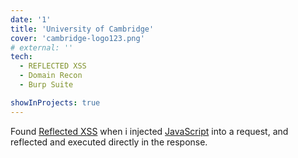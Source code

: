 ```yaml
---
date: '1'
title: 'University of Cambridge'
cover: 'cambridge-logo123.png'
# external: ''
tech:
  - REFLECTED XSS
  - Domain Recon
  - Burp Suite

showInProjects: true
---
```


Found [Reflected XSS]( ) when i injected [JavaScript]() into a request, and reflected and executed directly in the response.
